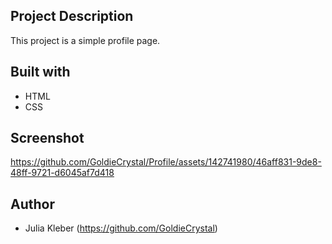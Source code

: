 ## Project Description

This project is a simple profile page.

## Built with

* HTML
* CSS

## Screenshot

https://github.com/GoldieCrystal/Profile/assets/142741980/46aff831-9de8-48ff-9721-d6045af7d418

## Author

* Julia Kleber (https://github.com/GoldieCrystal)
